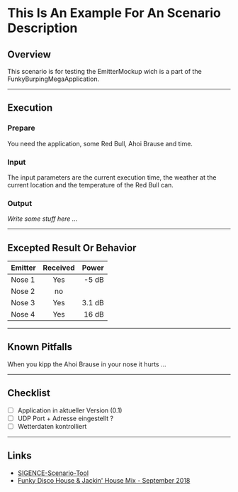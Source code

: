 ﻿# This Is An Example For An Scenario Description

## Overview
This scenario is for testing the EmitterMockup wich is a part of the FunkyBurpingMegaApplication.

---

## Execution

### Prepare
You need the application, some Red Bull, Ahoi Brause and time.

### Input

The input parameters are the current execution time, the weather at the current location
and the temperature of the Red Bull can.

### Output

*Write some stuff here ...*

---

## Excepted Result Or Behavior

|Emitter|Received|Power|
|:-|:-:|-:|
|Nose 1|Yes|-5 dB|
|Nose 2|no||
|Nose 3|Yes|3.1 dB|
|Nose 4|Yes|16 dB|

---

## Known Pitfalls
When you kipp the Ahoi Brause in your nose it hurts ...

---

## Checklist

- [ ] Application in aktueller Version (0.1)
- [ ] UDP Port + Adresse eingestellt ?
- [ ] Wetterdaten kontrolliert

---

## Links

- [SIGENCE-Scenario-Tool](https://github.com/ObiWanLansi/SIGENCE-Scenario-Tool)
- [Funky Disco House & Jackin' House Mix - September 2018](https://youtu.be/WZOzZYXqZzc)

